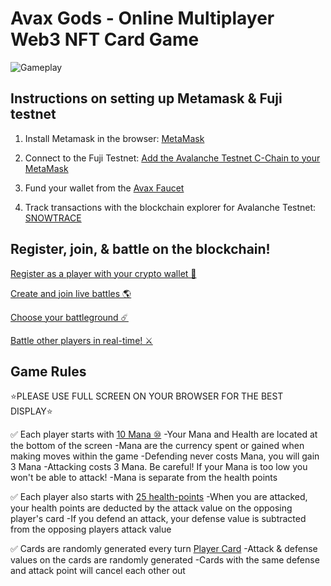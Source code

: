 # Avax Gods - Online Multiplayer Web3 NFT Card Game

![Gameplay](https://i.ibb.co/j85fGws/avaxgodstest.png)

## Instructions on setting up Metamask & Fuji testnet

1. Install Metamask in the browser:
   [MetaMask](https://metamask.io/download/)

2. Connect to the Fuji Testnet:
   [Add the Avalanche Testnet C-Chain to your MetaMask](https://support.avax.network/en/articles/6224787-how-to-connect-to-the-fuji-testnet)

3. Fund your wallet from the [Avax Faucet](https://faucet.avax.network/)

4. Track transactions with the blockchain explorer for Avalanche Testnet:
   [SNOWTRACE](https://testnet.snowtrace.io/)

## Register, join, & battle on the blockchain!

[Register as a player with your crypto wallet 💸](https://i.ibb.co/k8QFdvw/registerplayer.png)

[Create and join live battles 🌎](https://i.ibb.co/7Km1g4C/createnewbattle.png)

[Choose your battleground ☄️](https://i.ibb.co/2WNYMQp/choosebackgrnd.png)

[Battle other players in real-time! ⚔️](https://i.ibb.co/T8SsHWQ/testgame.png)

## Game Rules

⭐️PLEASE USE FULL SCREEN ON YOUR BROWSER FOR THE BEST DISPLAY⭐️

✅ Each player starts with [10 Mana ⑩](https://i.ibb.co/Mgcdpjx/mana.png)
-Your Mana and Health are located at the bottom of the screen
-Mana are the currency spent or gained when making moves within the game
-Defending never costs Mana, you will gain 3 Mana
-Attacking costs 3 Mana. Be careful! If your Mana is too low you won't be able to attack!
-Mana is separate from the health points

✅ Each player also starts with [25 health-points](https://i.ibb.co/BCsTJDN/health.png)
-When you are attacked, your health points are deducted by the attack value on the opposing player's card
-If you defend an attack, your defense value is subtracted from the opposing players attack value

✅ Cards are randomly generated every turn [Player Card](https://i.ibb.co/3Mbgd6T/cardcrop.png)
-Attack & defense values on the cards are randomly generated
-Cards with the same defense and attack point will cancel each other out
